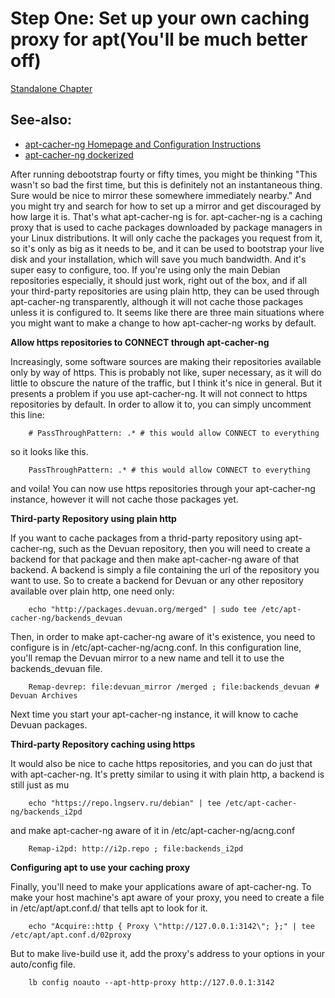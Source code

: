 Step One: Set up your own caching proxy for apt(You'll be much better off)
==========================================================================

[Standalone Chapter](https://github.com/cmotc/hoarderMediaOS/blob/master/Tutorial/HOWTO.2.APTCACHERNG.md)

See-also:
---------

  * [apt-cacher-ng Homepage and Configuration Instructions](https://www.unix-ag.uni-kl.de/~bloch/acng/)
  * [apt-cacher-ng dockerized](https://docs.docker.com/engine/examples/apt-cacher-ng/)

After running debootstrap fourty or fifty times, you might be thinking "This
wasn't so bad the first time, but this is definitely not an instantaneous thing.
Sure would be nice to mirror these somewhere immediately nearby." And you might
try and search for how to set up a mirror and get discouraged by how large it
is. That's what apt-cacher-ng is for. apt-cacher-ng is a caching proxy that
is used to cache packages downloaded by package managers in your Linux
distributions. It will only cache the packages you request from it, so it's only
as big as it needs to be, and it can be used to bootstrap your live disk and
your installation, which will save you much bandwidth. And it's super easy to
configure, too. If you're using only the main Debian repositories especially,
it should just work, right out of the box, and if all your third-party
repositories are using plain http, they can be used through apt-cacher-ng
transparently, although it will not cache those packages unless it is configured
to. It seems like there are three main situations where you might want to make a
change to how apt-cacher-ng works by default.

**Allow https repositories to CONNECT through apt-cacher-ng**

Increasingly, some software sources are making their repositories available only
by way of https. This is probably not like, super necessary, as it will do
little to obscure the nature of the traffic, but I think it's nice in general.
But it presents a problem if you use apt-cacher-ng. It will not connect to https
repositories by default. In order to allow it to, you can simply uncomment this
line:

        # PassThroughPattern: .* # this would allow CONNECT to everything

so it looks like this.

        PassThroughPattern: .* # this would allow CONNECT to everything

and voila! You can now use https repositories through your apt-cacher-ng
instance, however it will not cache those packages yet.

**Third-party Repository using plain http**

If you want to cache packages from a thrid-party repository using apt-cacher-ng,
such as the Devuan repository, then you will need to create a backend for that
package and then make apt-cacher-ng aware of that backend. A backend is simply
a file containing the url of the repository you want to use. So to create a
backend for Devuan or any other repository available over plain http, one need
only:

        echo "http://packages.devuan.org/merged" | sudo tee /etc/apt-cacher-ng/backends_devuan

Then, in order to make apt-cacher-ng aware of it's existence, you need to
configure is in /etc/apt-cacher-ng/acng.conf. In this configuration line, you'll
remap the Devuan mirror to a new name and tell it to use the backends_devuan
file.

        Remap-devrep: file:devuan_mirror /merged ; file:backends_devuan # Devuan Archives

Next time you start your apt-cacher-ng instance, it will know to cache Devuan
packages.

**Third-party Repository caching using https**

It would also be nice to cache https repositories, and you can do just that with
apt-cacher-ng. It's pretty similar to using it with plain http, a backend is
still just as mu

        echo "https://repo.lngserv.ru/debian" | tee /etc/apt-cacher-ng/backends_i2pd

and make apt-cacher-ng aware of it in /etc/apt-cacher-ng/acng.conf

        Remap-i2pd: http://i2p.repo ; file:backends_i2pd

**Configuring apt to use your caching proxy**

Finally, you'll need to make your applications aware of apt-cacher-ng. To make
your host machine's apt aware of your proxy, you need to create a file
in /etc/apt/apt.conf.d/ that tells apt to look for it.

        echo "Acquire::http { Proxy \"http://127.0.0.1:3142\"; };" | tee /etc/apt/apt.conf.d/02proxy

But to make live-build use it, add the proxy's address to your options in your
auto/config file.

        lb config noauto --apt-http-proxy http://127.0.0.1:3142
